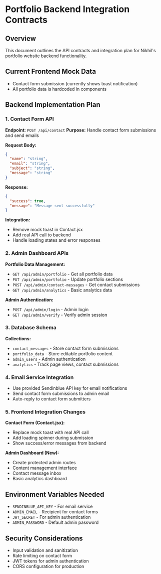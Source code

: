 # Portfolio Backend Integration Contracts

## Overview
This document outlines the API contracts and integration plan for Nikhil's portfolio website backend functionality.

## Current Frontend Mock Data
- Contact form submission (currently shows toast notification)
- All portfolio data is hardcoded in components

## Backend Implementation Plan

### 1. Contact Form API
**Endpoint:** `POST /api/contact`
**Purpose:** Handle contact form submissions and send emails

**Request Body:**
```json
{
  "name": "string",
  "email": "string", 
  "subject": "string",
  "message": "string"
}
```

**Response:**
```json
{
  "success": true,
  "message": "Message sent successfully"
}
```

**Integration:** 
- Remove mock toast in Contact.jsx
- Add real API call to backend
- Handle loading states and error responses

### 2. Admin Dashboard APIs

**Portfolio Data Management:**
- `GET /api/admin/portfolio` - Get all portfolio data
- `PUT /api/admin/portfolio` - Update portfolio sections
- `POST /api/admin/contact-messages` - Get contact submissions
- `GET /api/admin/analytics` - Basic analytics data

**Admin Authentication:**
- `POST /api/admin/login` - Admin login
- `GET /api/admin/verify` - Verify admin session

### 3. Database Schema

**Collections:**
- `contact_messages` - Store contact form submissions
- `portfolio_data` - Store editable portfolio content  
- `admin_users` - Admin authentication
- `analytics` - Track page views, contact submissions

### 4. Email Service Integration
- Use provided Sendinblue API key for email notifications
- Send contact form submissions to admin email
- Auto-reply to contact form submitters

### 5. Frontend Integration Changes

**Contact Form (Contact.jsx):**
- Replace mock toast with real API call
- Add loading spinner during submission
- Show success/error messages from backend

**Admin Dashboard (New):**
- Create protected admin routes
- Content management interface
- Contact message inbox
- Basic analytics dashboard

## Environment Variables Needed
- `SENDINBLUE_API_KEY` - For email service
- `ADMIN_EMAIL` - Recipient for contact forms
- `JWT_SECRET` - For admin authentication
- `ADMIN_PASSWORD` - Default admin password

## Security Considerations
- Input validation and sanitization
- Rate limiting on contact form
- JWT tokens for admin authentication
- CORS configuration for production